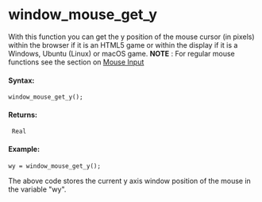 # window_mouse_get_y

With this function you can get the y position of the mouse cursor (in
pixels) within the browser if it is an HTML5 game or within the display
if it is a Windows, Ubuntu (Linux) or macOS game. **NOTE** : For regular
mouse functions see the section on [Mouse
Input](../../Game_Input/Mouse_Input/Mouse_Input)

#### Syntax:

``` gml
window_mouse_get_y();
```

#### Returns:

``` gml
 Real
```

#### Example:

``` gml
wy = window_mouse_get_y();
```

The above code stores the current y axis window position of the mouse in
the variable "wy".
